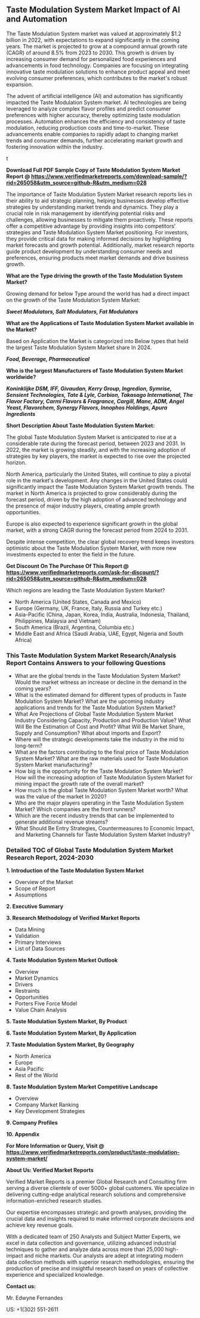 <h2>Taste Modulation System Market Impact of AI and Automation</h2><p>The Taste Modulation System market was valued at approximately $1.2 billion in 2022, with expectations to expand significantly in the coming years. The market is projected to grow at a compound annual growth rate (CAGR) of around 8.5% from 2023 to 2030. This growth is driven by increasing consumer demand for personalized food experiences and advancements in food technology. Companies are focusing on integrating innovative taste modulation solutions to enhance product appeal and meet evolving consumer preferences, which contributes to the market's robust expansion.</p><p>The advent of artificial intelligence (AI) and automation has significantly impacted the Taste Modulation System market. AI technologies are being leveraged to analyze complex flavor profiles and predict consumer preferences with higher accuracy, thereby optimizing taste modulation processes. Automation enhances the efficiency and consistency of taste modulation, reducing production costs and time-to-market. These advancements enable companies to rapidly adapt to changing market trends and consumer demands, further accelerating market growth and fostering innovation within the industry.</p>t</p><p id="" class=""><strong>Download Full PDF Sample Copy of Taste Modulation System Market Report @ <a href="https://www.verifiedmarketreports.com/download-sample/?rid=265058&utm_source=github-R&utm_medium=028" target="_blank">https://www.verifiedmarketreports.com/download-sample/?rid=265058&utm_source=github-R&utm_medium=028</a></strong></p><p>The importance of&nbsp;Taste Modulation System Market research reports lies in their ability to aid strategic planning, helping businesses develop effective strategies by understanding market trends and dynamics. They play a crucial role in risk management by identifying potential risks and challenges, allowing businesses to mitigate them proactively. These reports offer a competitive advantage by providing insights into competitors' strategies and Taste Modulation System Market positioning. For investors, they provide critical data for making informed decisions by highlighting market forecasts and growth potential. Additionally, market research reports guide product development by understanding consumer needs and preferences, ensuring products meet market demands and drive business growth.</p><p><strong>What are the&nbsp;Type driving the growth of the Taste Modulation System Market?</strong></p><p id="" class="">Growing demand for below Type around the world has had a direct impact on the growth of the Taste Modulation System Market:</p><em><strong>Sweet Modulators, Salt Modulators, Fat Modulators</strong></em></p><strong>What are the&nbsp;Applications&nbsp;of Taste Modulation System Market available in the Market?</strong></p><p id="" class="">Based on Application the Market is categorized into Below types that held the largest Taste Modulation System Market share In 2024.</p><em><strong>Food, Beverage, Pharmaceutical</strong></em></p><strong>Who is the largest Manufacturers of Taste Modulation System Market worldwide?</strong></p><p><em><strong>Koninklijke DSM, IFF, Givaudan, Kerry Group, Ingredion, Symrise, Sensient Technologies, Tate & Lyle, Corbion, Takasago International, The Flavor Factory, Carmi Flavors & Fragrance, Cargill, Mane, ADM, Angel Yeast, Flavorchem, Synergy Flavors, Innophos Holdings, Apura Ingredients</strong></em></p><p id="" class=""><strong>Short Description About Taste Modulation System Market:</strong></p><p>The global Taste Modulation System Market is anticipated to rise at a considerable rate during the forecast period, between 2023 and 2031. In 2022, the market is growing steadily, and with the increasing adoption of strategies by key players, the market is expected to rise over the projected horizon.</p><p>North America, particularly the United States, will continue to play a pivotal role in the market's development. Any changes in the United States could significantly impact the Taste Modulation System Market growth trends. The market in North America is projected to grow considerably during the forecast period, driven by the high adoption of advanced technology and the presence of major industry players, creating ample growth opportunities.</p><p>Europe is also expected to experience significant growth in the global market, with a strong CAGR during the forecast period from 2024 to 2031.</p><p>Despite intense competition, the clear global recovery trend keeps investors optimistic about the Taste Modulation System Market, with more new investments expected to enter the field in the future.</p><p id="" class=""><strong>Get Discount On The Purchase Of This Report @ <a href="https://www.verifiedmarketreports.com/ask-for-discount/?rid=265058&utm_source=github-R&utm_medium=028" target="_blank">https://www.verifiedmarketreports.com/ask-for-discount/?rid=265058&utm_source=github-R&utm_medium=028</a></strong></p>Which regions are leading the Taste Modulation System Market?</p><ul><li>North America (United States, Canada and Mexico)</li><li>Europe (Germany, UK, France, Italy, Russia and Turkey etc.)</li><li>Asia-Pacific (China, Japan, Korea, India, Australia, Indonesia, Thailand, Philippines, Malaysia and Vietnam)</li><li>South America (Brazil, Argentina, Columbia etc.)</li><li>Middle East and Africa (Saudi Arabia, UAE, Egypt, Nigeria and South Africa)</li></ul><h3 id="" class="">This Taste Modulation System Market Research/Analysis Report Contains Answers to your following Questions</h3><ul><li>What are the global trends in the Taste Modulation System Market? Would the market witness an increase or decline in the demand in the coming years?</li><li>What is the estimated demand for different types of products in Taste Modulation System Market? What are the upcoming industry applications and trends for the Taste Modulation System Market?</li><li>What Are Projections of Global Taste Modulation System Market Industry Considering Capacity, Production and Production Value? What Will Be the Estimation of Cost and Profit? What Will Be Market Share, Supply and Consumption? What about imports and Export?</li><li>Where will the strategic developments take the industry in the mid to long-term?</li><li>What are the factors contributing to the final price of Taste Modulation System Market? What are the raw materials used for Taste Modulation System Market manufacturing?</li><li>How big is the opportunity for the Taste Modulation System Market? How will the increasing adoption of Taste Modulation System Market for mining impact the growth rate of the overall market?</li><li>How much is the global Taste Modulation System Market worth? What was the value of the market In 2020?</li><li>Who are the major players operating in the Taste Modulation System Market? Which companies are the front runners?</li><li>Which are the recent industry trends that can be implemented to generate additional revenue streams?</li><li>What Should Be Entry Strategies, Countermeasures to Economic Impact, and Marketing Channels for Taste Modulation System Market Industry?</li></ul><h3 id="" class="">Detailed TOC of Global Taste Modulation System Market Research Report, 2024-2030</h3><p id="" class=""><strong>1. Introduction of the Taste Modulation System Market</strong></p><ul><li>Overview of the Market</li><li>Scope of Report</li><li>Assumptions</li></ul><p id="" class=""><strong>2. Executive Summary</strong></p><p id="" class=""><strong>3. Research Methodology of Verified Market Reports</strong></p><ul><li>Data Mining</li><li>Validation</li><li>Primary Interviews</li><li>List of Data Sources</li></ul><p id="" class=""><strong>4. Taste Modulation System Market Outlook</strong></p><ul><li>Overview</li><li>Market Dynamics</li><li>Drivers</li><li>Restraints</li><li>Opportunities</li><li>Porters Five Force Model</li><li>Value Chain Analysis</li></ul><p id="" class=""><strong>5. Taste Modulation System Market, By Product</strong></p><p id="" class=""><strong>6. Taste Modulation System Market, By Application</strong></p><p id="" class=""><strong>7. Taste Modulation System Market, By Geography</strong></p><ul><li>North America</li><li>Europe</li><li>Asia Pacific</li><li>Rest of the World</li></ul><p id="" class=""><strong>8. Taste Modulation System Market Competitive Landscape</strong></p><ul><li>Overview</li><li>Company Market Ranking</li><li>Key Development Strategies</li></ul><p id="" class=""><strong>9. Company Profiles</strong></p><p id="" class=""><strong>10. Appendix</strong></p><p id="" class=""><strong>For More Information or Query, Visit @ <a href="https://www.verifiedmarketreports.com/product/taste-modulation-system-market/" target="_blank">https://www.verifiedmarketreports.com/product/taste-modulation-system-market/</a></strong></p><p id="" class=""><strong>About Us: Verified Market Reports</strong></p><p id="" class="">Verified Market Reports is a premier Global Research and Consulting firm serving a diverse clientele of over 5000+ global customers. We specialize in delivering cutting-edge analytical research solutions and comprehensive information-enriched research studies.</p><p id="" class="">Our expertise encompasses strategic and growth analyses, providing the crucial data and insights required to make informed corporate decisions and achieve key revenue goals.</p><p id="" class="">With a dedicated team of 250 Analysts and Subject Matter Experts, we excel in data collection and governance, utilizing advanced industrial techniques to gather and analyze data across more than 25,000 high-impact and niche markets. Our analysts are adept at integrating modern data collection methods with superior research methodologies, ensuring the production of precise and insightful research based on years of collective experience and specialized knowledge.</p><p id="" class=""><strong>Contact us:</strong></p><p id="" class="">Mr. Edwyne Fernandes</p><p id="" class="">US: +1(302) 551-2611</p>